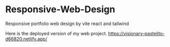 # Responsive-Web-Design
Responsive portfolio web design by vite react and tailwind

Here is the deployed version of my web project.
https://visionary-pastelito-d66820.netlify.app/

